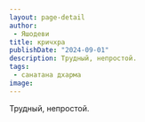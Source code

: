 ```yaml
---
layout: page-detail
author:
 - Яшодеви
title: кричхра
publishDate: "2024-09-01"
description: Трудный, непростой.
tags:
 - санатана дхарма
image: 
---
```


Трудный, непростой.

